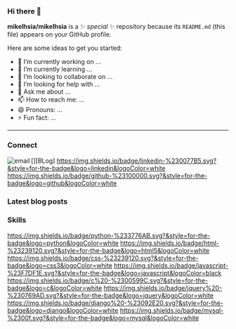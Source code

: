 ### Hi there 👋

**mikelhsia/mikelhsia** is a ✨ _special_ ✨ repository because its `README.md` (this file) appears on your GitHub profile.

Here are some ideas to get you started:

- 🔭 I’m currently working on ...
- 🌱 I’m currently learning ...
- 👯 I’m looking to collaborate on ...
- 🤔 I’m looking for help with ...
- 💬 Ask me about ...
- 📫 How to reach me: ...
- 😄 Pronouns: ...
- ⚡ Fun fact: ...

---
### Connect
[<img align='left' alt='email' src='https://img.shields.io/badge/gmail-D14836?&style=for-the-badge&logo=gmail&logoColor=white'>][BLog]
https://img.shields.io/badge/linkedin-%230077B5.svg?&style=for-the-badge&logo=linkedin&logoColor=white
https://img.shields.io/badge/github-%23100000.svg?&style=for-the-badge&logo=github&logoColor=white

### Latest blog posts


### Skills
https://img.shields.io/badge/python-%233776AB.svg?&style=for-the-badge&logo=python&logoColor=white
	https://img.shields.io/badge/html-%23239120.svg?&style=for-the-badge&logo=html5&logoColor=white
  https://img.shields.io/badge/css-%23239120.svg?&style=for-the-badge&logo=css3&logoColor=white
  https://img.shields.io/badge/javascript-%23F7DF1E.svg?&style=for-the-badge&logo=javascript&logoColor=black
  https://img.shields.io/badge/c%20-%2300599C.svg?&style=for-the-badge&logo=c&logoColor=white
  https://img.shields.io/badge/jquery%20-%230769AD.svg?&style=for-the-badge&logo=jquery&logoColor=white
  https://img.shields.io/badge/django%20-%23092E20.svg?&style=for-the-badge&logo=django&logoColor=white
  https://img.shields.io/badge/mysql-%2300f.svg?&style=for-the-badge&logo=mysql&logoColor=white

